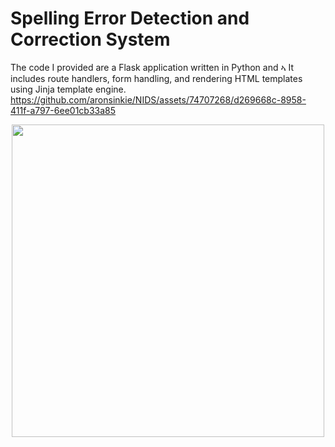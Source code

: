 # Spelling Error Detection and Correction System 
The code I provided are a Flask application written in Python and ኣ
It includes route handlers, form handling, and rendering HTML templates using Jinja template engine. 
https://github.com/aronsinkie/NIDS/assets/74707268/d269668c-8958-411f-a797-6ee01cb33a85
<p align="center">
  <img src="https://github.com/aronsinkie/NIDS/assets/74707268/3ebd9e6c-f5c5-481a-add2-8cf741b72aec" width="500">
</p>





